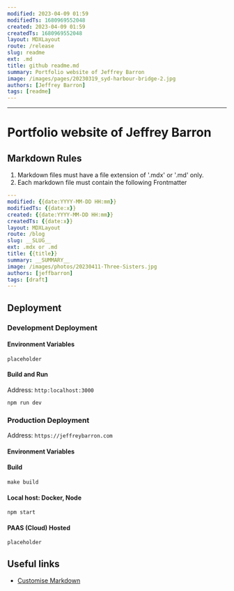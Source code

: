 ```yaml
---
modified: 2023-04-09 01:59  
modifiedTs: 1680969552048  
created: 2023-04-09 01:59  
createdTs: 1680969552048  
layout: MDXLayout  
route: /release
slug: readme
ext: .md  
title: github readme.md  
summary: Portfolio website of Jeffrey Barron
image: /images/pages/20230319_syd-harbour-bridge-2.jpg  
authors: [Jeffrey Barron] 
tags: [readme]
---
```


---
# Portfolio website of Jeffrey Barron

## Markdown Rules
1. Markdown files must have a file extension of '.mdx' or '.md' only.
2. Each markdown file must contain the following Frontmatter
``` yaml
---
modified: {{date:YYYY-MM-DD HH:mm}}  
modifiedTs: {{date:x}}  
created: {{date:YYYY-MM-DD HH:mm}}  
createdTs: {{date:x}}  
layout: MDXLayout  
route: /blog  
slug: __SLUG__
ext: .mdx or .md 
title: {{title}}  
summary: __SUMMARY__
image: /images/photos/20230411-Three-Sisters.jpg
authors: [jeffbarron]  
tags: [draft]
---
```

## Deployment
### Development Deployment
#### Environment Variables
``` shell
placeholder
```

#### Build and Run 
Address: `http:localhost:3000`
``` shell 
npm run dev
```
### Production Deployment
Address: `https://jeffreybarron.com`
#### Environment Variables

#### Build
``` shell
make build
```

#### Local host: Docker, Node
``` shell
npm start
```

#### PAAS (Cloud) Hosted
``` shell
placeholder
```

## Useful links
- [Customise Markdown](https://www.programcreek.com/typescript/?code=juliencrn%2Fusehooks-ts%2Fusehooks-ts-master%2Fsite%2Fsrc%2Fcomponents%2FmdxRenderer.tsx)


